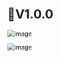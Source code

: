 <h1>🧩V1.0.0</h1>

![image](https://github.com/user-attachments/assets/cb2fe386-e88c-451a-8233-bd78df49dc75)

![image](https://github.com/user-attachments/assets/85d1bea1-c0cf-4c40-99ec-eaab9f85724c)


